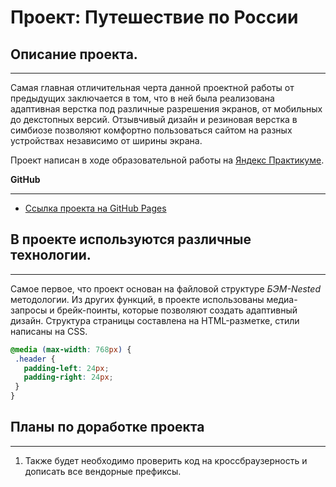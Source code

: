 # Проект: Путешествие по России

## Описание проекта.
------
Самая главная отличительная черта данной проектной работы от предыдущих заключается в том, что в ней была реализована адаптивная верстка под различные разрешения экранов, от мобильных до декстопных версий. Отзывчивый дизайн и резиновая верстка в симбиозе позволяют комфортно пользоваться сайтом на разных устройствах независимо от ширины экрана.

Проект написан в ходе образовательной работы на [Яндекс Практикуме](https://practicum.yandex.ru/).

**GitHub**

------
* [Ссылка проекта на GitHub Pages](https://solidhard1.github.io/russian-travel)
## В проекте используются различные технологии.
------
 Самое первое, что проект основан на файловой структуре *БЭМ-Nested* методологии. Из других функций, в проекте использованы медиа-запросы и брейк-поинты, которые позволяют создать адаптивный дизайн. Структура страницы составлена на HTML-разметке, стили написаны на CSS.

 ```css
@media (max-width: 768px) {
  .header {
    padding-left: 24px;
    padding-right: 24px;
  }
}
```
 ## Планы по доработке проекта
------
1. Также будет необходимо проверить код на кроссбраузерность и дописать все вендорные префиксы.
